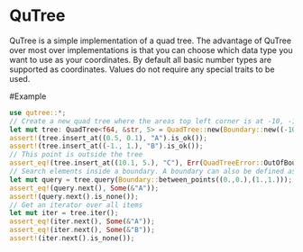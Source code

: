 # QuTree

QuTree is a simple implementation of a quad tree.
The advantage of QuTree over most over implementations is 
that you can choose which data type you want to use as your coordinates.
By default all basic number types are supported as coordinates. 
Values do not require any special traits to be used.

#Example
```rust
use qutree::*;
// Create a new quad tree where the areas top left corner is at -10, -10 and with a width and height of 20.
let mut tree: QuadTree<f64, &str, 5> = QuadTree::new(Boundary::new((-10., -10.), 20., 20.));
assert!(tree.insert_at((0.5, 0.1), "A").is_ok());
assert!(tree.insert_at((-1., 1.), "B").is_ok());
// This point is outside the tree
assert_eq!(tree.insert_at((10.1, 5.), "C"), Err(QuadTreeError::OutOfBounds));
// Search elements inside a boundary. A boundary can also be defined as an area between two points.
let mut query = tree.query(Boundary::between_points((0.,0.),(1.,1.)));
assert_eq!(query.next(), Some(&"A"));
assert!(query.next().is_none());
// Get an iterator over all items
let mut iter = tree.iter();
assert_eq!(iter.next(), Some(&"A"));
assert_eq!(iter.next(), Some(&"B"));
assert!(iter.next().is_none());
```
